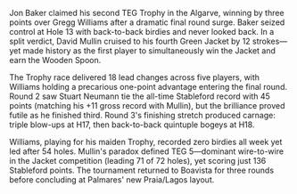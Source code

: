 Jon Baker claimed his second TEG Trophy in the Algarve, winning by three points over Gregg Williams after a dramatic final round surge. Baker seized control at Hole 13 with back-to-back birdies and never looked back. In a split verdict, David Mullin cruised to his fourth Green Jacket by 12 strokes—yet made history as the first player to simultaneously win the Jacket and earn the Wooden Spoon.

The Trophy race delivered 18 lead changes across five players, with Williams holding a precarious one-point advantage entering the final round. Round 2 saw Stuart Neumann tie the all-time Stableford record with 45 points (matching his +11 gross record with Mullin), but the brilliance proved futile as he finished third. Round 3's finishing stretch produced carnage: triple blow-ups at H17, then back-to-back quintuple bogeys at H18.

Williams, playing for his maiden Trophy, recorded zero birdies all week yet led after 54 holes. Mullin's paradox defined TEG 5—dominant wire-to-wire in the Jacket competition (leading 71 of 72 holes), yet scoring just 136 Stableford points. The tournament returned to Boavista for three rounds before concluding at Palmares' new Praia/Lagos layout.